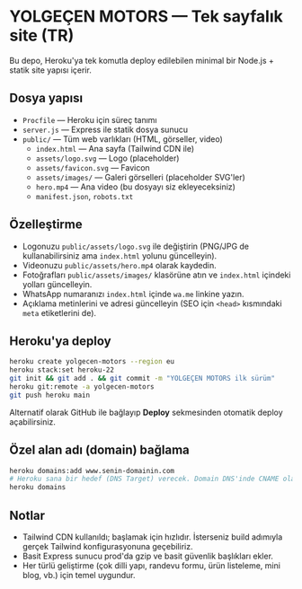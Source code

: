 # YOLGEÇEN MOTORS — Tek sayfalık site (TR)

Bu depo, Heroku'ya tek komutla deploy edilebilen minimal bir Node.js + statik site yapısı içerir.

## Dosya yapısı
- `Procfile` — Heroku için süreç tanımı
- `server.js` — Express ile statik dosya sunucu
- `public/` — Tüm web varlıkları (HTML, görseller, video)
  - `index.html` — Ana sayfa (Tailwind CDN ile)
  - `assets/logo.svg` — Logo (placeholder)
  - `assets/favicon.svg` — Favicon
  - `assets/images/` — Galeri görselleri (placeholder SVG'ler)
  - `hero.mp4` — Ana video (bu dosyayı siz ekleyeceksiniz)
  - `manifest.json`, `robots.txt`

## Özelleştirme
- Logonuzu `public/assets/logo.svg` ile değiştirin (PNG/JPG de kullanabilirsiniz ama `index.html` yolunu güncelleyin).
- Videonuzu `public/assets/hero.mp4` olarak kaydedin.
- Fotoğrafları `public/assets/images/` klasörüne atın ve `index.html` içindeki yolları güncelleyin.
- WhatsApp numaranızı `index.html` içinde `wa.me` linkine yazın.
- Açıklama metinlerini ve adresi güncelleyin (SEO için `<head>` kısmındaki `meta` etiketlerini de).

## Heroku'ya deploy
```bash
heroku create yolgecen-motors --region eu
heroku stack:set heroku-22
git init && git add . && git commit -m "YOLGEÇEN MOTORS ilk sürüm"
heroku git:remote -a yolgecen-motors
git push heroku main
```

Alternatif olarak GitHub ile bağlayıp **Deploy** sekmesinden otomatik deploy açabilirsiniz.

## Özel alan adı (domain) bağlama
```bash
heroku domains:add www.senin-domainin.com
# Heroku sana bir hedef (DNS Target) verecek. Domain DNS'inde CNAME olarak ekle.
heroku domains
```

## Notlar
- Tailwind CDN kullanıldı; başlamak için hızlıdır. İsterseniz build adımıyla gerçek Tailwind konfigurasyonuna geçebiliriz.
- Basit Express sunucu prod'da gzip ve basit güvenlik başlıkları ekler.
- Her türlü geliştirme (çok dilli yapı, randevu formu, ürün listeleme, mini blog, vb.) için temel uygundur.
